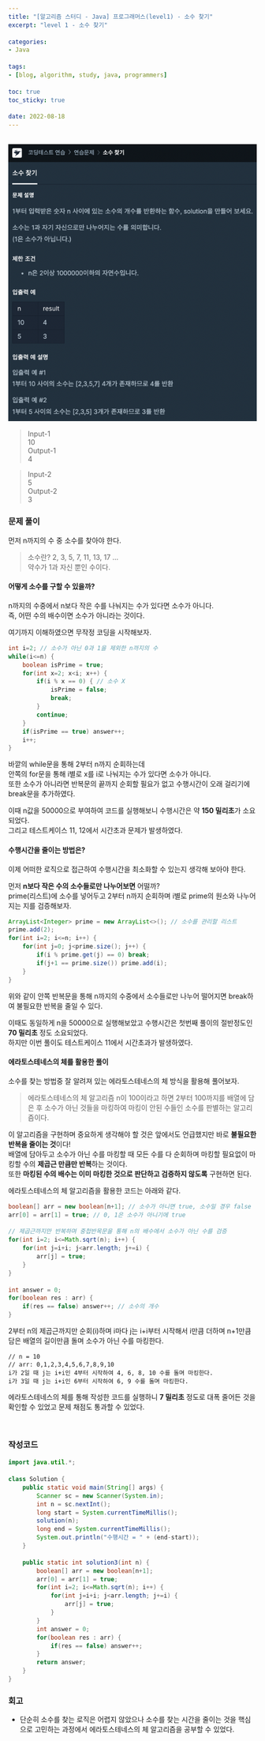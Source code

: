 ```yaml
--- 
title: "[알고리즘 스터디 - Java] 프로그래머스(level1) - 소수 찾기" 
excerpt: "level 1 - 소수 찾기" 

categories: 
- Java

tags: 
- [blog, algorithm, study, java, programmers]

toc: true
toc_sticky: true

date: 2022-08-18
--- 
```


<br>

<center><img src="/assets/images/programmers/20220818_01.png"></center>

> Input-1 <br>
10 <br>
> Output-1 <br>
4

> Input-2 <br>
5 <br>
> Output-2 <br>
3

### 문제 풀이
먼저 n까지의 수 중 소수를 찾아야 한다. <br>

> 소수란?
2, 3, 5, 7, 11, 13, 17 ... <br>
약수가 1과 자신 뿐인 수이다.

#### 어떻게 소수를 구할 수 있을까?
n까지의 수중에서 n보다 작은 수를 나눠지는 수가 있다면 소수가 아니다. <br>
즉, 어떤 수의 배수이면 소수가 아니라는 것이다. <br>

여기까지 이해하였으면 무작정 코딩을 시작해보자. <br>

```java
int i=2; // 소수가 아닌 0과 1을 제외한 n까지의 수
while(i<=n) {
    boolean isPrime = true;
    for(int x=2; x<i; x++) {
        if(i % x == 0) { // 소수 X
            isPrime = false;
            break;
        }
        continue;
    }
    if(isPrime == true) answer++;
    i++;
}
```

바깥의 while문을 통해 2부터 n까지 순회하는데 <br>
안쪽의 for문을 통해 i별로 x를 i로 나눠지는 수가 있다면 소수가 아니다. <br>
또한 소수가 아니라면 반복문의 끝까지 순회할 필요가 없고 수행시간이 오래 걸리기에 break문을 추가하였다.

이때 n값을 50000으로 부여하여 코드를 실행해보니 수행시간은 약 **150 밀리초**가 소요되었다. <br>
그리고 테스트케이스 11, 12에서 시간초과 문제가 발생하였다.

#### 수행시간을 줄이는 방법은?
이제 어떠한 로직으로 접근하여 수행시간을 최소화할 수 있는지 생각해 보아야 한다. <br>

먼저 **n보다 작은 수의 소수들로만 나누어보면** 어떨까? <br>
prime(리스트)에 소수를 넣어두고 2부터 n까지 순회하며 i별로 prime의 원소와 나누어지는 지를 검증해보자.

```java
ArrayList<Integer> prime = new ArrayList<>(); // 소수를 관리할 리스트
prime.add(2);
for(int i=2; i<=n; i++) {
    for(int j=0; j<prime.size(); j++) {
        if(i % prime.get(j) == 0) break;
        if(j+1 == prime.size()) prime.add(i);
    }
}
```

위와 같이 안쪽 반복문을 통해 n까지의 수중에서 소수들로만 나누어 떨어지면 break하여 불필요한 반복을 줄일 수 있다. <br>

이때도 동일하게 n을 50000으로 실행해보았고 수행시간은 첫번째 풀이의 절반정도인 **70 밀리초** 정도 소요되었다. <br>
하지만 이번 풀이도 테스트케이스 11에서 시간초과가 발생하였다.

#### 에라토스테네스의 체를 활용한 풀이
소수를 찾는 방법중 잘 알려져 있는 에라토스테네스의 체 방식을 활용해 풀어보자.

> 에라토스테네스의 체 알고리즘
n이 100이라고 하면 2부터 100까지를 배열에 담은 후 소수가 아닌 것들을 마킹하여 마킹이 안된 수들인 소수를 판별하는 알고리즘이다.

이 알고리즘을 구현하며 중요하게 생각해야 할 것은 앞에서도 언급했지만 바로 **불필요한 반복을 줄이는 것**이다! <br>
배열에 담아두고 소수가 아닌 수를 마킹할 때 모든 수를 다 순회하며 마킹할 필요없이 마킹할 수의 **제곱근 만큼만 반복**하는 것이다. <br>
또한 **마킹된 수의 배수는 이미 마킹한 것으로 판단하고 검증하지 않도록** 구현하면 된다.

에라토스테네스의 체 알고리즘을 활용한 코드는 아래와 같다.

```java
boolean[] arr = new boolean[n+1]; // 소수가 아니면 true, 소수일 경우 false
arr[0] = arr[1] = true; // 0, 1은 소수가 아니기에 true

// 제곱근까지만 반복하며 중첩반목문을 통해 n의 배수에서 소수가 아닌 수를 검증
for(int i=2; i<=Math.sqrt(n); i++) { 
    for(int j=i+i; j<arr.length; j+=i) {
        arr[j] = true;
    }
}

int answer = 0;
for(boolean res : arr) {
    if(res == false) answer++; // 소수의 개수
}
```

2부터 n의 제곱근까지만 순회(i)하며 i마다 j는 i+i부터 시작해서 i만큼 더하며 n+1만큼 담은 배열의 길이만큼 돌며 소수가 아닌 수를 마킹한다. <br>

```
// n = 10
// arr: 0,1,2,3,4,5,6,7,8,9,10
i가 2일 때 j는 i+i인 4부터 시작하여 4, 6, 8, 10 수를 돌며 마킹한다.
i가 3일 때 j는 i+i인 6부터 시작하여 6, 9 수를 돌며 마킹한다.
```

에라토스테네스의 체를 통해 작성한 코드를 실행하니 **7 밀리초** 정도로 대폭 줄어든 것을 확인할 수 있었고 문제 채점도 통과할 수 있었다.

<br>

### 작성코드
```java
import java.util.*;

class Solution {
    public static void main(String[] args) {
        Scanner sc = new Scanner(System.in);
        int n = sc.nextInt();
        long start = System.currentTimeMillis();
        solution(n);
        long end = System.currentTimeMillis();
        System.out.println("수행시간 = " + (end-start));
    }
    
    public static int solution3(int n) {        
        boolean[] arr = new boolean[n+1];
        arr[0] = arr[1] = true;
        for(int i=2; i<=Math.sqrt(n); i++) {
            for(int j=i+i; j<arr.length; j+=i) {
                arr[j] = true;
            }
        }
        int answer = 0;
        for(boolean res : arr) {
            if(res == false) answer++;
        }
        return answer;
    }
}
```

### 회고
- 단순히 소수를 찾는 로직은 어렵지 않았으나 소수를 찾는 시간을 줄이는 것을 핵심으로 고민하는 과정에서 에라토스테네스의 체 알고리즘을 공부할 수 있었다.